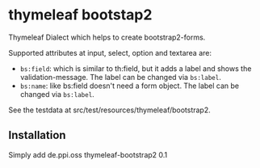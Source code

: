 # thymeleaf bootstap2

Thymeleaf Dialect which helps to create bootstrap2-forms.

Supported attributes at input, select, option and textarea are:

- `bs:field`: which is similar to th:field, but it adds a label and shows the
   validation-message. The label can be changed via `bs:label`.
- `bs:name`: like bs:field doesn't need a form object.
  The label can be changed via `bs:label`.

See the testdata at src/test/resources/thymeleaf/bootstrap2.

## Installation
Simply add
    <dependency>
        <groupId>de.ppi.oss</groupId>
        <artifactId>thymeleaf-bootstrap2</artifactId>
        <version>0.1</version>
    </dependency>
